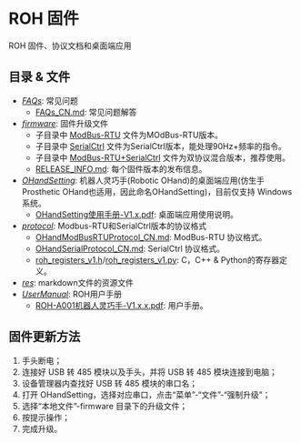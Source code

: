 # ROH 固件

ROH 固件、协议文档和桌面端应用

## 目录 & 文件

- *[FAQs](FAQs)*: 常见问题
  - [FAQs_CN.md](FAQs/FAQs_CN.md): 常见问题解答
- *[firmware](firmware)*: 固件升级文件
  - 子目录中 [ModBus-RTU](firmware/ModBus-RTU) 文件为MOdBus-RTU版本。
  - 子目录中 [SerialCtrl](firmware/SerialCtrl) 文件为SerialCtrl版本，能处理90Hz+频率的指令。
  - 子目录中 [ModBus-RTU+SerialCtrl](firmware/ModBus-RTU+SerialCtrl) 文件为双协议混合版本，推荐使用。
  - [RELEASE_INFO.md](firmware/RELEASE_INFO.md): 每个固件版本的发布信息。
- *[OHandSetting](OHandSetting)*: 机器人灵巧手(Robotic OHand)的桌面端应用(仿生手Prosthetic OHand也适用，因此命名OHandSetting)，目前仅支持 Windows 系统。
  - [OHandSetting使用手册-V1.x.pdf](OHandSetting/OHandSetting使用手册-V1.1.pdf): 桌面端应用使用说明。
- *[protocol](protocol)*: Modbus-RTU和SerialCtrl版本的协议格式
  - [OHandModBusRTUProtocol_CN.md](protocol/OHandModBusRTUProtocol_CN.md): ModBus-RTU 协议格式。
  - [OHandSerialProtocol_CN.md](protocol/OHandSerialProtocol_CN.md): SerialCtrl 协议格式。
  - [roh_registers_v1.h](protocol/roh_registers_v1.h)/[roh_registers_v1.py](protocol/roh_registers_v1.py): C，C++ & Python的寄存器定义。
- *[res](res)*: markdown文件的资源文件
- *[UserManual](UserManual)*: ROH用户手册
  - [ROH-A001机器人灵巧手-V1.x.x.pdf](UserManual/ROH-A001机器人灵巧手-V1.2.2.pdf): 用户手册。

## 固件更新方法

1. 手头断电；
2. 连接好 USB 转 485 模块以及手头，并将 USB 转 485 模块连接到电脑；
3. 设备管理器内查找好 USB 转 485 模块的串口名；
4. 打开 OHandSetting，选择对应串口，点击“菜单”-“文件”-“强制升级”；
5. 选择“本地文件”-firmware 目录下的升级文件；
6. 按提示操作；
7. 完成升级。
